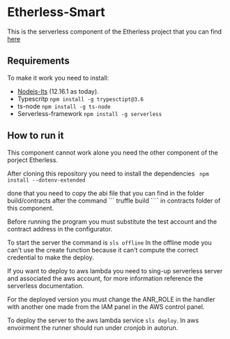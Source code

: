 # Etherless-Smart

This is the serverless component of the Etherless project that you can find [here](https://github.com/TennersUnipd/etherless)

## Requirements
To make it work you need to install:
- [Nodejs-lts](https://nodejs.org/it/download/) (12.16.1 as today).
- Typescritp  ``` npm install -g trypesctipt@3.6 ```
- ts-node  ``` npm install -g ts-node ```
- Serverless-framework  ``` npm install -g serverless ```

## How to run it 

This component cannot work alone you need the other component of the porject Etherless.

After cloning this repository you need to install the dependencies ``` npm install --dotenv-extended```

done that you need to copy the abi file that you can find in the folder build/contracts after the command ``` truffle build ```` in contracts folder of this component.

Before running the program you must substitute the test account and the contract address in the configurator.

To start the server the command is ``` sls offline ```
    In the offline mode you can't use the create function because it can't compute the correct credential to make the deploy.

If you want to deploy to aws lambda you need to sing-up serverless server and associated the aws account, for more information reference the serverless documentation.

For the deployed version you must change the ANR_ROLE in the handler with another one made from the IAM panel in the AWS control panel.

To deploy the server to the aws lambda service ``` sls deploy ```.
In aws envoirment the runner should run under cronjob in autorun.

